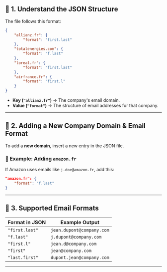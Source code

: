 ## **📌 1. Understand the JSON Structure**
The file follows this format:
```json
{
    "allianz.fr": {
        "format": "first.last"
    },
    "totalenergies.com": {
        "format": "f.last"
    },
    "loreal.fr": {
        "format": "first.last"
    },
    "airfrance.fr": {
        "format": "first.l"
    }
}
```
- **Key (`"allianz.fr"`)** → The company's email domain.
- **Value (`"format"`)** → The structure of email addresses for that company.

---

## **📌 2. Adding a New Company Domain & Email Format**
To add a **new domain**, insert a new entry in the JSON file.

### **🚀 Example: Adding `amazon.fr`**
If Amazon uses emails like `j.doe@amazon.fr`, add this:
```json
"amazon.fr": {
    "format": "f.last"
}
```

---

## **📌 3. Supported Email Formats**
| Format in JSON | Example Output |
|---------------|---------------|
| `"first.last"` | `jean.dupont@company.com` |
| `"f.last"` | `j.dupont@company.com` |
| `"first.l"` | `jean.d@company.com` |
| `"first"` | `jean@company.com` |
| `"last.first"` | `dupont.jean@company.com` |

---